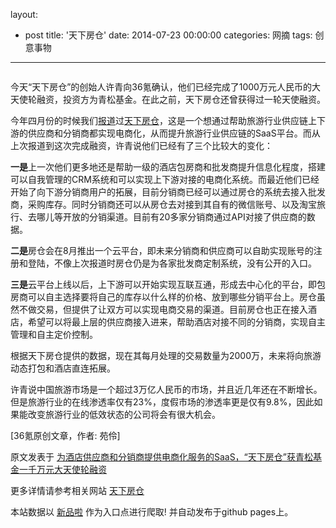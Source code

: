 layout: 
  - post 
title: '天下房仓' 
date: 2014-07-23 00:00:00 
categories: 网摘 
tags: 创意事物 
---

<p><img src="http://a.36krcnd.com/photo/2014/b0ab1b9061f313eb7e2e65e9bfb54224.png" alt=""/></p>

<p>今天“天下房仓”的创始人许青向<span>36氪</span>确认，他们已经完成了1000万元人民币的大天使轮融资，投资方为青松基金。在此之前，天下房仓还曾获得过一轮天使融资。</p>

<p>今年四月份的时候我们<a target="_blank" data-no-turbolink="true" href="http://www.36kr.com/p/211175.html">报道</a>过<a target="_blank" data-no-turbolink="true" href="http://www.fangcang.com/">天下房仓</a>，这是一个想通过帮助旅游行业供应链上下游的供应商和分销商都实现电商化，从而提升旅游行业供应链的SaaS平台。而从上次报道到这次完成融资，许青说他们已经有了三个比较大的变化：</p>

<p><strong>一是</strong>上一次他们更多地还是帮助一级的酒店包房商和批发商提升信息化程度，搭建可以自我管理的CRM系统和可以实现上下游对接的电商化系统。而最近他们已经开始了向下游分销商用户的拓展，目前分销商已经可以通过房仓的系统去接入批发商，采购库存。同时分销商还可以从房仓去对接到其自有的微信账号、以及淘宝旅行、去哪儿等开放的分销渠道。目前有20多家分销商通过API对接了供应商的数据。</p>

<p><strong>二是</strong>房仓会在8月推出一个云平台，即未来分销商和供应商可以自助实现账号的注册和登陆，不像上次报道时房仓仍是为各家批发商定制系统，没有公开的入口。</p>

<p><strong>三是</strong>云平台上线以后，上下游可以开始实现互联互通，形成去中心化的平台，即包房商可以自主选择要将自己的库存以什么样的价格、放到哪些分销平台上。房仓虽然不做交易，但提供了让双方可以实现电商交易的渠道。目前房仓也正在接入酒店，希望可以将最上层的供应商接入进来，帮助酒店对接不同的分销商，实现自主管理和自主定价控制。</p>

<p>根据天下房仓提供的数据，现在其每月处理的交易数量为2000万，未来将向旅游动态打包和酒店直连拓展。</p>

<p>许青说中国旅游市场是一个超过3万亿人民币的市场，并且近几年还在不断增长。但是旅游行业的在线渗透率仅有23%，度假市场的渗透率更是仅有9.8%，因此如果能改变旅游行业的低效状态的公司将会有很大机会。</p>
					<p>[<span>36氪</span>原创文章，作者: 苑伶]</p>
					<p></p>  



原文发表于 [为酒店供应商和分销商提供电商化服务的SaaS，“天下房仓”获青松基金一千万元大天使轮融资](http://www.36kr.com/p/214022.html)  

更多详情请参考相关网站 [天下房仓](http://www.fangcang.com/)  

本站数据以 [新品啦](http://xinpinla.com/) 作为入口点进行爬取! 并自动发布于github pages上。  
